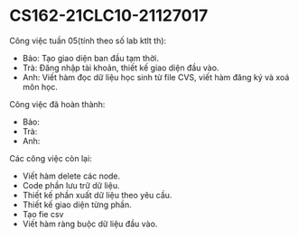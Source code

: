 ﻿# CS162-21CLC10-21127017
Công việc tuần 05(tính theo số lab ktlt th):
- Bảo: Tạo giao diện ban đầu tạm thời.
- Trà: Đăng nhập tài khoản, thiết kế giao diện đầu vào.
- Anh: Viết hàm đọc dữ liệu học sinh từ file CVS, viết hàm đăng ký và xoá môn học.

Công việc đã hoàn thành:
- Bảo:
- Trà:
- Anh:

Các công việc còn lại:
- Viết hàm delete các node.
- Code phần lưu trữ dữ liệu.
- Thiết kế phần xuất dữ liệu theo yêu cầu.
- Thiết kế giao diện từng phần.
- Tạo fie csv
- Viết hàm ràng buộc dữ liệu đầu vào.

